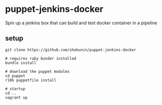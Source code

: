 puppet-jenkins-docker
=====================

Spin up a jenkins box that can build and test docker container in a pipeline


setup
-----

```
git clone https://github.com/shokunin/puppet-jenkins-docker

# requires ruby bunder installed
bundle install

# download the puppet modules
cd puppet
r10k puppetfile install

# startup
cd ..
vagrant up

```

